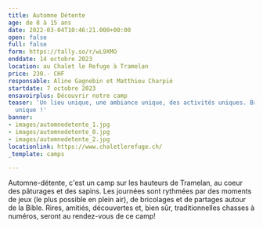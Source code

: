 ```yaml
---
title: Automne Détente
age: de 8 à 15 ans
date: 2022-03-04T10:46:21.000+00:00
open: false
full: false
form: https://tally.so/r/wL9XMO
enddate: 14 octobre 2023
location: au Chalet le Refuge à Tramelan
price: 230.- CHF
responsable: Aline Gagnebin et Matthieu Charpié
startdate: 7 octobre 2023
ensavoirplus: Découvrir notre camp
teaser: 'Un lieu unique, une ambiance unique, des activités uniques. Bref : un camp
  unique !'
banner:
- images/automnedetente_1.jpg
- images/automnedetente_0.jpg
- images/automnedetente_2.jpg
locationlink: https://www.chaletlerefuge.ch/
_template: camps

---
```

Automne-détente, c'est un camp sur les hauteurs de Tramelan, au coeur des pâturages et des sapins. Les journées sont rythmées par des moments de jeux (le plus possible en plein air), de bricolages et de partages autour de la Bible. Rires, amitiés, découvertes et, bien sûr, traditionnelles chasses à numéros, seront au rendez-vous de ce camp!